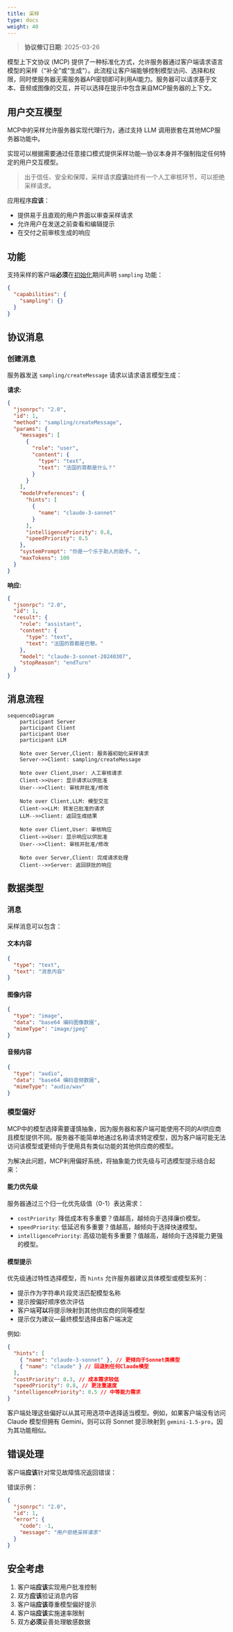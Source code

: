 ```yaml
---
title: 采样
type: docs
weight: 40
---
```


> **协议修订日期**: 2025-03-26

模型上下文协议 (MCP) 提供了一种标准化方式，允许服务器通过客户端请求语言模型的采样（“补全”或“生成”）。此流程让客户端能够控制模型访问、选择和权限，同时使服务器无需服务器API密钥即可利用AI能力。服务器可以请求基于文本、音频或图像的交互，并可以选择在提示中包含来自MCP服务器的上下文。

## 用户交互模型

MCP中的采样允许服务器实现代理行为，通过支持 LLM 调用嵌套在其他MCP服务器功能中。

实现可以根据需要通过任意接口模式提供采样功能&mdash;协议本身并不强制指定任何特定的用户交互模型。

> 出于信任、安全和保障，采样请求**应该**始终有一个人工审核环节，可以拒绝采样请求。

应用程序**应该**：

- 提供易于且直观的用户界面以审查采样请求
- 允许用户在发送之前查看和编辑提示
- 在交付之前审核生成的响应

## 功能

支持采样的客户端**必须**在[初始化](../basic/lifecycle#initialization)期间声明 `sampling` 功能：

```json
{
  "capabilities": {
    "sampling": {}
  }
}
```

## 协议消息

### 创建消息

服务器发送 `sampling/createMessage` 请求以请求语言模型生成：

**请求:**

```json
{
  "jsonrpc": "2.0",
  "id": 1,
  "method": "sampling/createMessage",
  "params": {
    "messages": [
      {
        "role": "user",
        "content": {
          "type": "text",
          "text": "法国的首都是什么？"
        }
      }
    ],
    "modelPreferences": {
      "hints": [
        {
          "name": "claude-3-sonnet"
        }
      ],
      "intelligencePriority": 0.8,
      "speedPriority": 0.5
    },
    "systemPrompt": "你是一个乐于助人的助手。",
    "maxTokens": 100
  }
}
```

**响应:**

```json
{
  "jsonrpc": "2.0",
  "id": 1,
  "result": {
    "role": "assistant",
    "content": {
      "type": "text",
      "text": "法国的首都是巴黎。"
    },
    "model": "claude-3-sonnet-20240307",
    "stopReason": "endTurn"
  }
}
```

## 消息流程

```mermaid
sequenceDiagram
    participant Server
    participant Client
    participant User
    participant LLM

    Note over Server,Client: 服务器初始化采样请求
    Server->>Client: sampling/createMessage

    Note over Client,User: 人工审核请求
    Client->>User: 显示请求以供批准
    User-->>Client: 审核并批准/修改

    Note over Client,LLM: 模型交互
    Client->>LLM: 转发已批准的请求
    LLM-->>Client: 返回生成结果

    Note over Client,User: 审核响应
    Client->>User: 显示响应以供批准
    User-->>Client: 审核并批准/修改

    Note over Server,Client: 完成请求处理
    Client-->>Server: 返回获批的响应
```

## 数据类型

### 消息

采样消息可以包含：

#### 文本内容

```json
{
  "type": "text",
  "text": "消息内容"
}
```

#### 图像内容

```json
{
  "type": "image",
  "data": "base64 编码图像数据",
  "mimeType": "image/jpeg"
}
```

#### 音频内容

```json
{
  "type": "audio",
  "data": "base64 编码音频数据",
  "mimeType": "audio/wav"
}
```

### 模型偏好

MCP中的模型选择需要谨慎抽象，因为服务器和客户端可能使用不同的AI供应商且模型提供不同。服务器不能简单地通过名称请求特定模型，因为客户端可能无法访问该模型或更倾向于使用具有类似功能的其他供应商的模型。

为解决此问题，MCP利用偏好系统，将抽象能力优先级与可选模型提示结合起来：

#### 能力优先级

服务器通过三个归一化优先级值（0-1）表达需求：

- `costPriority`: 降低成本有多重要？值越高，越倾向于选择廉价模型。
- `speedPriority`: 低延迟有多重要？值越高，越倾向于选择快速模型。
- `intelligencePriority`: 高级功能有多重要？值越高，越倾向于选择能力更强的模型。

#### 模型提示

优先级通过特性选择模型，而 `hints` 允许服务器建议具体模型或模型系列：

- 提示作为字符串片段灵活匹配模型名称
- 提示按偏好顺序依次评估
- 客户端**可以**将提示映射到其他供应商的同等模型
- 提示仅为建议&mdash;最终模型选择由客户端决定

例如:

```json
{
  "hints": [
    { "name": "claude-3-sonnet" }, // 更倾向于Sonnet类模型
    { "name": "claude" } // 回退到任何Claude模型
  ],
  "costPriority": 0.3, // 成本需求较低
  "speedPriority": 0.8, // 更注重速度
  "intelligencePriority": 0.5 // 中等能力需求
}
```

客户端处理这些偏好以从其可用选项中选择适当模型。例如，如果客户端没有访问Claude 模型但拥有 Gemini，则可以将 Sonnet 提示映射到 `gemini-1.5-pro`，因为其功能相似。

## 错误处理

客户端**应该**针对常见故障情况返回错误：

错误示例：

```json
{
  "jsonrpc": "2.0",
  "id": 1,
  "error": {
    "code": -1,
    "message": "用户拒绝采样请求"
  }
}
```

## 安全考虑

1. 客户端**应该**实现用户批准控制
2. 双方**应该**验证消息内容
3. 客户端**应该**尊重模型偏好提示
4. 客户端**应该**实施速率限制
5. 双方**必须**妥善处理敏感数据
